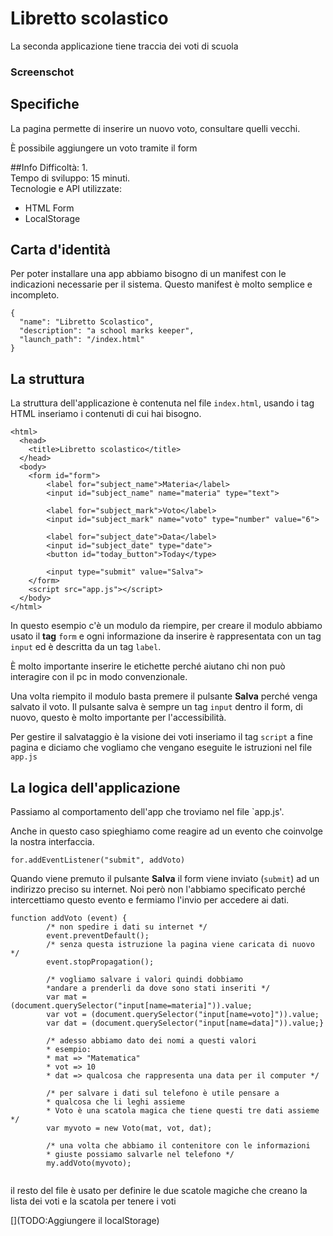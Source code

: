 # Libretto scolastico

La seconda applicazione tiene traccia dei voti di scuola

### Screenschot

## Specifiche

La pagina permette di inserire un nuovo voto, consultare quelli vecchi.

È possibile aggiungere un voto tramite il form

##Info
Difficoltà: 1.  
Tempo di sviluppo: 15 minuti.  
Tecnologie e API utilizzate:
* HTML Form
* LocalStorage

## Carta d'identità
Per poter installare una app abbiamo bisogno di un manifest con le indicazioni necessarie per il sistema. Questo manifest è molto semplice e incompleto.

```
{
  "name": "Libretto Scolastico",
  "description": "a school marks keeper",
  "launch_path": "/index.html"
}
```

## La struttura

La struttura dell'applicazione è contenuta nel file ```index.html```, usando i tag HTML inseriamo i contenuti di cui hai bisogno.

```
<html>
  <head>
    <title>Libretto scolastico</title>
  </head>
  <body>
    <form id="form">
        <label for="subject_name">Materia</label>
        <input id="subject_name" name="materia" type="text">
        
        <label for="subject_mark">Voto</label>
        <input id="subject_mark" name="voto" type="number" value="6">

        <label for="subject_date">Data</label>
        <input id="subject_date" type="date">
        <button id="today_button">Today</type>

        <input type="submit" value="Salva">
    </form>
    <script src="app.js"></script>
  </body>
</html>
```
In questo esempio c'è un modulo da riempire, per creare il modulo abbiamo usato il **tag** `form` e ogni informazione da inserire è rappresentata con un tag `input` ed è descritta da un tag `label`.

È molto importante inserire le etichette perché aiutano chi non può interagire con il pc in modo convenzionale.

Una volta riempito il modulo basta premere il pulsante **Salva**  perché venga salvato il voto. Il pulsante salva è sempre un tag `input` dentro il form, di nuovo, questo è molto importante per l'accessibilità.

Per gestire il salvataggio è la visione dei voti inseriamo il tag `script` a fine pagina e diciamo che vogliamo che vengano eseguite le istruzioni nel file `app.js`

## La logica dell'applicazione

Passiamo al comportamento dell'app che troviamo nel file `app.js'.

Anche in questo caso spieghiamo come reagire ad un evento che coinvolge la nostra interfaccia.

```
for.addEventListener("submit", addVoto)
```

Quando viene premuto il pulsante **Salva** il form viene inviato (`submit`) ad un indirizzo preciso su internet. Noi però non l'abbiamo specificato perché intercettiamo questo evento e fermiamo l'invio per accedere ai dati.

```
function addVoto (event) {
        /* non spedire i dati su internet */
        event.preventDefault();
        /* senza questa istruzione la pagina viene caricata di nuovo */
        event.stopPropagation();

        /* vogliamo salvare i valori quindi dobbiamo 
        *andare a prenderli da dove sono stati inseriti */
        var mat = (document.querySelector("input[name=materia]")).value;
        var vot = (document.querySelector("input[name=voto]")).value;
        var dat = (document.querySelector("input[name=data]")).value;}

        /* adesso abbiamo dato dei nomi a questi valori
        * esempio:
        * mat => "Matematica"
        * vot => 10
        * dat => qualcosa che rappresenta una data per il computer */
        
        /* per salvare i dati sul telefono è utile pensare a
        * qualcosa che li leghi assieme
        * Voto è una scatola magica che tiene questi tre dati assieme */
        var myvoto = new Voto(mat, vot, dat);
        
        /* una volta che abbiamo il contenitore con le informazioni 
        * giuste possiamo salvarle nel telefono */
        my.addVoto(myvoto);
        
```

il resto del file è usato per definire le due scatole magiche che creano la lista dei voti e la scatola per tenere i voti

[](TODO:Aggiungere il localStorage) 
